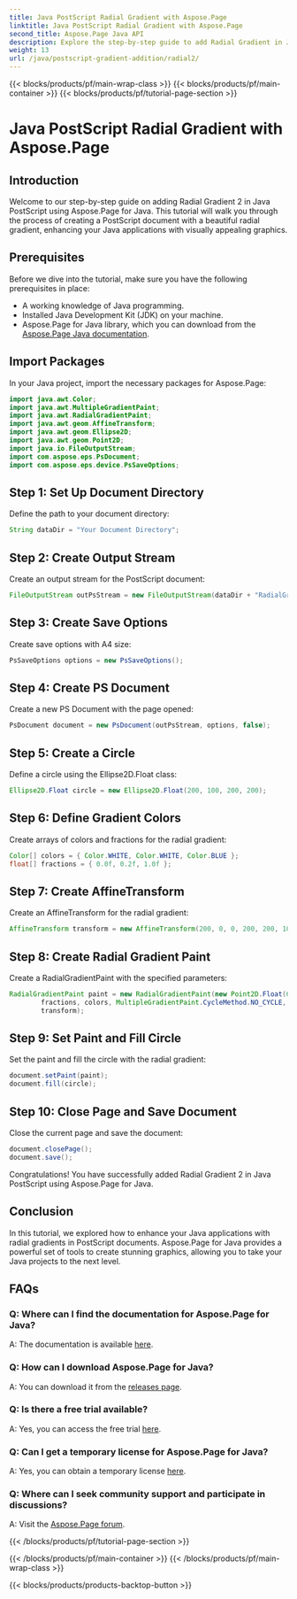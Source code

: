 ```yaml
---
title: Java PostScript Radial Gradient with Aspose.Page
linktitle: Java PostScript Radial Gradient with Aspose.Page
second_title: Aspose.Page Java API
description: Explore the step-by-step guide to add Radial Gradient in Java PostScript using Aspose.Page for stunning graphics in your Java applications.
weight: 13
url: /java/postscript-gradient-addition/radial2/
---
```


{{< blocks/products/pf/main-wrap-class >}}
{{< blocks/products/pf/main-container >}}
{{< blocks/products/pf/tutorial-page-section >}}

# Java PostScript Radial Gradient with Aspose.Page

## Introduction
Welcome to our step-by-step guide on adding Radial Gradient 2 in Java PostScript using Aspose.Page for Java. This tutorial will walk you through the process of creating a PostScript document with a beautiful radial gradient, enhancing your Java applications with visually appealing graphics.
## Prerequisites
Before we dive into the tutorial, make sure you have the following prerequisites in place:
- A working knowledge of Java programming.
- Installed Java Development Kit (JDK) on your machine.
- Aspose.Page for Java library, which you can download from the [Aspose.Page Java documentation](https://reference.aspose.com/page/java/).
## Import Packages
In your Java project, import the necessary packages for Aspose.Page:
```java
import java.awt.Color;
import java.awt.MultipleGradientPaint;
import java.awt.RadialGradientPaint;
import java.awt.geom.AffineTransform;
import java.awt.geom.Ellipse2D;
import java.awt.geom.Point2D;
import java.io.FileOutputStream;
import com.aspose.eps.PsDocument;
import com.aspose.eps.device.PsSaveOptions;
```
## Step 1: Set Up Document Directory
Define the path to your document directory:
```java
String dataDir = "Your Document Directory";
```
## Step 2: Create Output Stream
Create an output stream for the PostScript document:
```java
FileOutputStream outPsStream = new FileOutputStream(dataDir + "RadialGradient2_outPS.ps");
```
## Step 3: Create Save Options
Create save options with A4 size:
```java
PsSaveOptions options = new PsSaveOptions();
```
## Step 4: Create PS Document
Create a new PS Document with the page opened:
```java
PsDocument document = new PsDocument(outPsStream, options, false);
```
## Step 5: Create a Circle
Define a circle using the Ellipse2D.Float class:
```java
Ellipse2D.Float circle = new Ellipse2D.Float(200, 100, 200, 200);
```
## Step 6: Define Gradient Colors
Create arrays of colors and fractions for the radial gradient:
```java
Color[] colors = { Color.WHITE, Color.WHITE, Color.BLUE };
float[] fractions = { 0.0f, 0.2f, 1.0f };
```
## Step 7: Create AffineTransform
Create an AffineTransform for the radial gradient:
```java
AffineTransform transform = new AffineTransform(200, 0, 0, 200, 200, 100);
```
## Step 8: Create Radial Gradient Paint
Create a RadialGradientPaint with the specified parameters:
```java
RadialGradientPaint paint = new RadialGradientPaint(new Point2D.Float(64, 64), 68, new Point2D.Float(24, 24),
        fractions, colors, MultipleGradientPaint.CycleMethod.NO_CYCLE, MultipleGradientPaint.ColorSpaceType.SRGB,
        transform);
```
## Step 9: Set Paint and Fill Circle
Set the paint and fill the circle with the radial gradient:
```java
document.setPaint(paint);
document.fill(circle);
```
## Step 10: Close Page and Save Document
Close the current page and save the document:
```java
document.closePage();
document.save();
```
Congratulations! You have successfully added Radial Gradient 2 in Java PostScript using Aspose.Page for Java.
## Conclusion
In this tutorial, we explored how to enhance your Java applications with radial gradients in PostScript documents. Aspose.Page for Java provides a powerful set of tools to create stunning graphics, allowing you to take your Java projects to the next level.
## FAQs
### Q: Where can I find the documentation for Aspose.Page for Java?
A: The documentation is available [here](https://reference.aspose.com/page/java/).
### Q: How can I download Aspose.Page for Java?
A: You can download it from the [releases page](https://releases.aspose.com/page/java/).
### Q: Is there a free trial available?
A: Yes, you can access the free trial [here](https://releases.aspose.com/).
### Q: Can I get a temporary license for Aspose.Page for Java?
A: Yes, you can obtain a temporary license [here](https://purchase.aspose.com/temporary-license/).
### Q: Where can I seek community support and participate in discussions?
A: Visit the [Aspose.Page forum](https://forum.aspose.com/c/page/39).

{{< /blocks/products/pf/tutorial-page-section >}}

{{< /blocks/products/pf/main-container >}}
{{< /blocks/products/pf/main-wrap-class >}}

{{< blocks/products/products-backtop-button >}}
